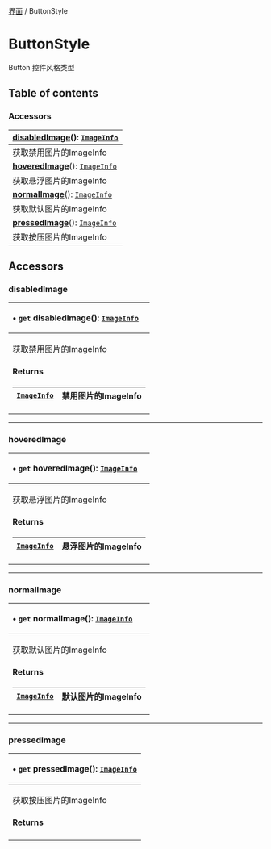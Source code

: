 [界面](../groups/界面.界面.md) / ButtonStyle

# ButtonStyle <Badge type="tip" text="Class" /> <Score text="ButtonStyle" />

Button 控件风格类型

## Table of contents

### Accessors <Score text="Accessors" /> 
| **[disabledImage](mw.ButtonStyle.md#disabledimage)**(): [`ImageInfo`](mw.ImageInfo.md) <Badge type="tip" text="client" />  |
| :-----|
| 获取禁用图片的ImageInfo|
| **[hoveredImage](mw.ButtonStyle.md#hoveredimage)**(): [`ImageInfo`](mw.ImageInfo.md) <Badge type="tip" text="client" />  |
| 获取悬浮图片的ImageInfo|
| **[normalImage](mw.ButtonStyle.md#normalimage)**(): [`ImageInfo`](mw.ImageInfo.md) <Badge type="tip" text="client" />  |
| 获取默认图片的ImageInfo|
| **[pressedImage](mw.ButtonStyle.md#pressedimage)**(): [`ImageInfo`](mw.ImageInfo.md) <Badge type="tip" text="client" />  |
| 获取按压图片的ImageInfo|

## Accessors

### disabledImage <Score text="disabledImage" /> 

<table class="get-set-table">
<thead><tr>
<th style="text-align: left">

• `get` **disabledImage**(): [`ImageInfo`](mw.ImageInfo.md) <Badge type="tip" text="client" />

</th>
</tr></thead>
<tbody><tr>
<td style="text-align: left">


获取禁用图片的ImageInfo

#### Returns

| [`ImageInfo`](mw.ImageInfo.md) | 禁用图片的ImageInfo |
| :------ | :------ |

</td>
</tr></tbody>
</table>

___

### hoveredImage <Score text="hoveredImage" /> 

<table class="get-set-table">
<thead><tr>
<th style="text-align: left">

• `get` **hoveredImage**(): [`ImageInfo`](mw.ImageInfo.md) <Badge type="tip" text="client" />

</th>
</tr></thead>
<tbody><tr>
<td style="text-align: left">


获取悬浮图片的ImageInfo

#### Returns

| [`ImageInfo`](mw.ImageInfo.md) | 悬浮图片的ImageInfo |
| :------ | :------ |

</td>
</tr></tbody>
</table>

___

### normalImage <Score text="normalImage" /> 

<table class="get-set-table">
<thead><tr>
<th style="text-align: left">

• `get` **normalImage**(): [`ImageInfo`](mw.ImageInfo.md) <Badge type="tip" text="client" />

</th>
</tr></thead>
<tbody><tr>
<td style="text-align: left">


获取默认图片的ImageInfo

#### Returns

| [`ImageInfo`](mw.ImageInfo.md) | 默认图片的ImageInfo |
| :------ | :------ |

</td>
</tr></tbody>
</table>

___

### pressedImage <Score text="pressedImage" /> 

<table class="get-set-table">
<thead><tr>
<th style="text-align: left">

• `get` **pressedImage**(): [`ImageInfo`](mw.ImageInfo.md) <Badge type="tip" text="client" />

</th>
</tr></thead>
<tbody><tr>
<td style="text-align: left">


获取按压图片的ImageInfo

#### Returns


</td>
</tr></tbody>
</table>

